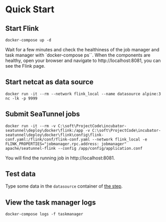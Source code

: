 # Quick Start

## Start Flink

```shell
docker-compose up -d
```

Wait for a few minutes and check the healthiness of the job manager and task manager with `docker-compose ps``. When the
components are healthy, open your browser and navigate to http://localhost:8081, you can see the Flink page.

## Start netcat as data source

```shell
docker run -it --rm --network flink_local --name datasource alpine:3 nc -lk -p 9999
```

## Submit SeaTunnel jobs

```shell
docker run -it --rm -v C:\soft\ProjectCode\incubator-seatunnel\deploy\docker\flink:/app -v C:\soft\ProjectCode\incubator-seatunnel\deploy\docker\flink\config\flink-conf.yaml:/flink/conf/flink-conf.yaml --network flink_local -e FLINK_PROPERTIES="jobmanager.rpc.address: jobmanager" apache/seatunnel-flink --config /app/config/application.conf
```

You will find the running job in http://localhost:8081.

## Test data

Type some data in the `datasource` container of [the step](#start-netcat-as-data-source).

## View the task manager logs

```shell
docker-compose logs -f taskmanager
```
